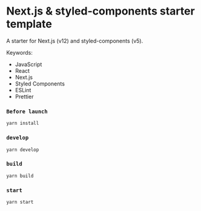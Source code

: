 # Next.js & styled-components starter template

A starter for Next.js (v12) and styled-components (v5).

Keywords:

- JavaScript
- React
- Next.js
- Styled Components
- ESLint
- Prettier

### `Before launch`

```
yarn install
```

### `develop`

```
yarn develop
```

### `build`

```
yarn build
```

### `start`

```
yarn start
```
